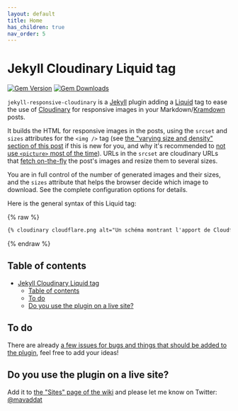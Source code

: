 ```yaml
---
layout: default
title: Home
has_children: true
nav_order: 5
---
```

# Jekyll Cloudinary Liquid tag

[![Gem Version](https://badge.fury.io/rb/jekyll-responsive-cloudinary.svg)](https://badge.fury.io/rb/jekyll-responsive-cloudinary)
[![Gem Downloads](https://img.shields.io/gem/dt/jekyll-responsive-cloudinary.svg?style=flat)](http://rubygems.org/gems/jekyll-responsive-cloudinary)

`jekyll-responsive-cloudinary` is a [Jekyll](http://jekyllrb.com/) plugin adding a [Liquid](http://liquidmarkup.org) tag to ease the use of [Cloudinary](http://cloudinary.com/invites/lpov9zyyucivvxsnalc5/sgyyc0j14k6p0sbt51nw) for responsive images in your Markdown/[Kramdown](http://kramdown.gettalong.org/) posts.

It builds the HTML for responsive images in the posts, using the `srcset` and `sizes` attributes for the `<img />` tag (see [the "varying size and density" section of this post](https://jakearchibald.com/2015/anatomy-of-responsive-images/#varying-size-and-density) if this is new for you, and why it's recommended to [not use `<picture>` most of the time](https://cloudfour.com/thinks/dont-use-picture-most-of-the-time/)). URLs in the `srcset` are cloudinary URLs that [fetch on-the-fly](http://cloudinary.com/features#fetch) the post's images and resize them to several sizes.

You are in full control of the number of generated images and their sizes, and the `sizes` attribute that helps the browser decide which image to download. See the complete configuration options for details.

Here is the general syntax of this Liquid tag:

{% raw %}
```markdown
{% cloudinary cloudflare.png alt="Un schéma montrant l'apport de Cloudflare" caption="Un schéma montrant l'apport de Cloudflare" %}
```
{% endraw %}

<!-- START doctoc generated TOC please keep comment here to allow auto update -->
<!-- DON'T EDIT THIS SECTION, INSTEAD RE-RUN doctoc TO UPDATE -->
## Table of contents

- [Jekyll Cloudinary Liquid tag](#jekyll-responsive-cloudinary-liquid-tag)
  - [Table of contents](#table-of-contents)
  - [To do](#to-do)
  - [Do you use the plugin on a live site?](#do-you-use-the-plugin-on-a-live-site)

<!-- END doctoc generated TOC please keep comment here to allow auto update -->
## To do

There are already [a few issues for bugs and things that should be added to the plugin](https://github.com/mavaddat/jekyll-responsive-cloudinary/issues), feel free to add your ideas!

## Do you use the plugin on a live site?

Add it to [the "Sites" page of the wiki](https://github.com/mavaddat/jekyll-responsive-cloudinary/wiki/Sites) and please let me know on Twitter: [@mavaddat](https://twitter.com/mavaddat)
